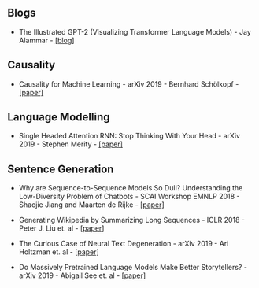 ## Blogs

- The Illustrated GPT-2 (Visualizing Transformer Language Models) - Jay Alammar - [[blog]](https://jalammar.github.io/illustrated-gpt2/)

## Causality

- Causality for Machine Learning - arXiv 2019 - Bernhard Schölkopf - [[paper]](https://arxiv.org/pdf/1911.10500.pdf)


## Language Modelling

- Single Headed Attention RNN: Stop Thinking With Your Head - arXiv 2019 - Stephen Merity - [[paper]](https://arxiv.org/pdf/1911.11423.pdf)

## Sentence Generation

- Why are Sequence-to-Sequence Models So Dull? Understanding the Low-Diversity Problem of Chatbots - SCAI Workshop EMNLP 2018 - Shaojie Jiang and Maarten de Rijke - [[paper]](https://www.aclweb.org/anthology/W18-5712/)

- Generating Wikipedia by Summarizing Long Sequences - ICLR 2018 - Peter J. Liu et. al - [[paper]](https://arxiv.org/pdf/1801.10198.pdf)

- The Curious Case of Neural Text Degeneration - arXiv 2019 - Ari Holtzman et. al - [[paper]](https://arxiv.org/pdf/1904.09751.pdf)

- Do Massively Pretrained Language Models Make Better Storytellers? - arXiv 2019 - Abigail See et. al - [[paper]](https://arxiv.org/pdf/1909.10705.pdf)
